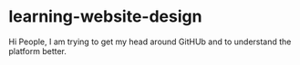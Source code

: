 # learning-website-design

Hi People,
I am trying to get my head around GitHUb and to understand the platform better.
